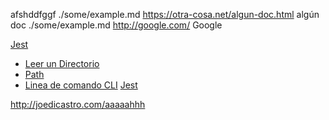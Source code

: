 afshddfggf
./some/example.md https://otra-cosa.net/algun-doc.html algún doc
./some/example.md http://google.com/ Google

[Jest](https://jestjs.io/dcuyh)
- [Leer un Directorio](https://nodejs.org/api/fs.html#fs_fs_readdir_path_options_callback)
- [Path](https://nodejs.org/api/path.html)
- [Linea de comando CLI](https://medium.com/netscape/a-guide-to-create-a-nodejs-command-line-package-c2166ad0452e)
[Jest](https://jestjs.io/)

http://joedicastro.com/aaaaahhh
